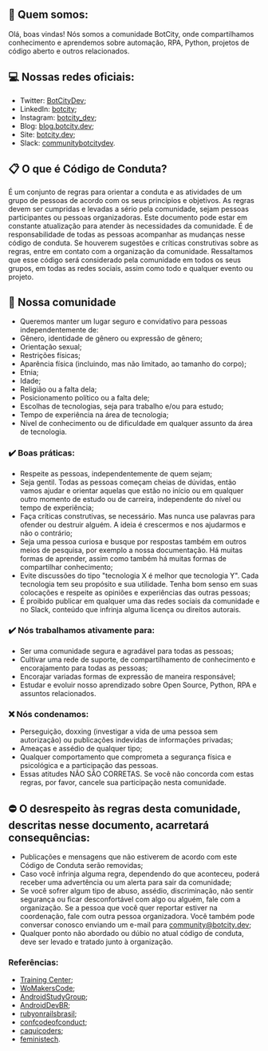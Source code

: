 ## 🚀 Quem somos:
Olá, boas vindas! Nós somos a comunidade BotCity, onde compartilhamos conhecimento e aprendemos sobre automação, RPA, Python, projetos de código aberto e outros relacionados.

## 💻 Nossas redes oficiais:
- Twitter: [BotCityDev](https://twitter.com/BotcityDev);
- LinkedIn: [botcity](https://www.linkedin.com/company/botcity);
- Instagram: [botcity_dev](https://www.instagram.com/botcity_dev/);
- Blog: [blog.botcity.dev](https://blog.botcity.dev/);
- Site: [botcity.dev](https://botcity.dev/);
- Slack: [communitybotcitydev](https://communitybotcitydev.slack.com).
<!-- - Dev.to: botcity; -->

## 📋 O que é Código de Conduta?
É um conjunto de regras para orientar a conduta e as atividades de um grupo de pessoas de acordo com os seus princípios e objetivos. As regras devem ser cumpridas e levadas a sério pela comunidade, sejam pessoas participantes ou pessoas organizadoras. Este documento pode estar em constante atualização para atender às necessidades da comunidade. É de responsabilidade de todas as pessoas acompanhar as mudanças nesse código de conduta.
Se houverem sugestões e críticas construtivas sobre as regras, entre em contato com a organização da comunidade. Ressaltamos que esse código será considerado pela comunidade em todos os seus grupos, em todas as redes sociais, assim como todo e qualquer evento ou projeto.

## 🚀 Nossa comunidade
- Queremos manter um lugar seguro e convidativo para pessoas independentemente de:
- Gênero, identidade de gênero ou expressão de gênero;
- Orientação sexual;
- Restrições físicas;
- Aparência física (incluindo, mas não limitado, ao tamanho do corpo);
- Etnia;
- Idade;
- Religião ou a falta dela;
- Posicionamento político ou a falta dele;
- Escolhas de tecnologias, seja para trabalho e/ou para estudo;
- Tempo de experiência na área de tecnologia;
- Nível de conhecimento ou de dificuldade em qualquer assunto da área de tecnologia.

### ✔️ Boas práticas:
- Respeite as pessoas, independentemente de quem sejam;
- Seja gentil. Todas as pessoas começam cheias de dúvidas, então vamos ajudar e orientar aquelas que estão no início ou em qualquer outro momento de estudo ou de carreira, independente do nível ou tempo de experiência;
- Faça críticas construtivas, se necessário. Mas nunca use palavras para ofender ou destruir alguém. A ideia é crescermos e nos ajudarmos e não o contrário;
- Seja uma pessoa curiosa e busque por respostas também em outros meios de pesquisa, por exemplo a nossa documentação. Há muitas formas de aprender, assim como também há muitas formas de compartilhar conhecimento;
- Evite discussões do tipo "tecnologia X é melhor que tecnologia Y". Cada tecnologia tem seu propósito e sua utilidade. Tenha bom senso em suas colocações e respeite as opiniões e experiências das outras pessoas;
- É proibido publicar em qualquer uma das redes sociais da comunidade e no Slack, conteúdo que infrinja alguma licença ou direitos autorais.

### ✔️ Nós trabalhamos ativamente para:
- Ser uma comunidade segura e agradável para todas as pessoas;
- Cultivar uma rede de suporte, de compartilhamento de conhecimento e encorajamento para todas as pessoas;
- Encorajar variadas formas de expressão de maneira responsável;
- Estudar e evoluir nosso aprendizado sobre Open Source, Python, RPA e assuntos relacionados.

### ❌ Nós condenamos:
- Perseguição, doxxing (investigar a vida de uma pessoa sem autorização) ou publicações indevidas de informações privadas;
- Ameaças e assédio de qualquer tipo;
- Qualquer comportamento que comprometa a segurança física e psicológica e a participação das pessoas.
- Essas atitudes NÃO SÃO CORRETAS. Se você não concorda com estas regras, por favor, cancele sua participação nesta comunidade.

## ⛔ O desrespeito às regras desta comunidade, descritas nesse documento, acarretará consequências:
- Publicações e mensagens que não estiverem de acordo com este Código de Conduta serão removidas;
- Caso você infrinja alguma regra, dependendo do que aconteceu, poderá receber uma advertência ou um alerta para sair da comunidade;
- Se você sofrer algum tipo de abuso, assédio, discriminação, não sentir segurança ou ficar desconfortável com algo ou alguém, fale com a organização. Se a pessoa que você quer reportar estiver na coordenação, fale com outra pessoa organizadora. Você também pode conversar conosco enviando um e-mail para [community@botcity.dev](mailto:community@botcity.dev);
- Qualquer ponto não abordado ou dúbio no atual código de conduta, deve ser levado e tratado junto à organização.

### Referências:
- [Training Center](https://github.com/training-center/sobre/blob/master/CONDUCT.md);
- [WoMakersCode](https://github.com/WoMakersCode/codigo-de-conduta);
- [AndroidStudyGroup](https://github.com/AndroidStudyGroup/Code-Of-Conduct);
- [AndroidDevBR](https://github.com/AndroidDevBR/Codigo-De-Conduta);
- [rubyonrailsbrasil](https://rubyonrailsbrasil.com.br/codigo-de-conduta/);
- [confcodeofconduct](http://pt-br.confcodeofconduct.com/);
- [caquicoders](https://github.com/caquicoders/codigodeconduta);
- [feministech](https://github.com/feministech/codigo-de-conduta).
